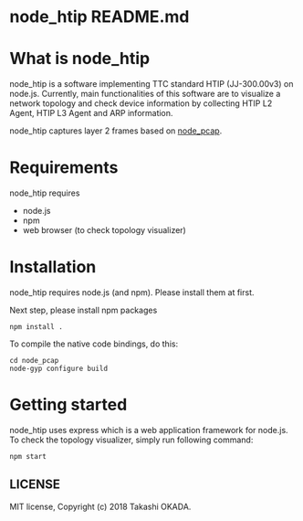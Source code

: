 # node_htip README.md

# What is node_htip
node_htip is a software implementing TTC standard HTIP (JJ-300.00v3) on node.js.
Currently, main functionalities of this software are to visualize a network topology and check device information by collecting HTIP L2 Agent, HTIP L3 Agent and ARP information.

node_htip captures layer 2 frames based on [node_pcap](https://github.com/node-pcap/node_pcap).

# Requirements
node_htip requires

* node.js
* npm
* web browser (to check topology visualizer)

# Installation
node_htip requires node.js (and npm).
Please install them at first.

Next step, please install npm packages

    npm install .

To compile the native code bindings, do this:

    cd node_pcap
    node-gyp configure build

# Getting started
node_htip uses express which is a web application framework for node.js.
To check the topology visualizer, simply run following command:

    npm start

## LICENSE
MIT license, Copyright (c) 2018 Takashi OKADA.
